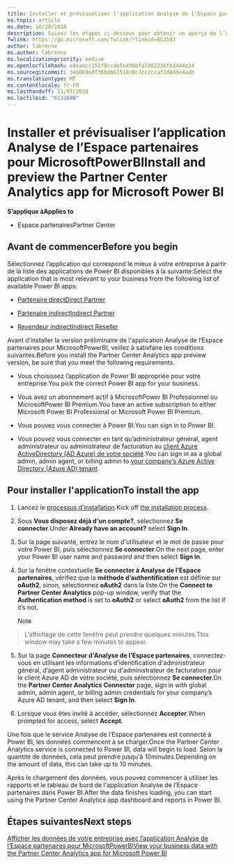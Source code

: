 ```yaml
---
title: Installer et prévisualiser l’application Analyse de l’Espace partenaires pour MicrosoftPowerBI | Espacepartenaires
ms.topic: article
ms.date: 10/29/2018
description: Suivez les étapes ci-dessous pour obtenir un aperçu de l’application Analyse de l’Espace partenaires pour MicrosoftPowerBI (pour les partenaires directs dans le programme Fournisseur de solutions cloud).
fwlink: https://go.microsoft.com/fwlink/?linkid=852583
author: labrenne
ms.author: labrenne
ms.localizationpriority: medium
ms.openlocfilehash: e4eaecc151f8cc4e5e45bbfa7d02236fb1444a24
ms.sourcegitcommit: 3eb069edf36bdb61518c0c7cc2ccaf2d8dde4adb
ms.translationtype: MT
ms.contentlocale: fr-FR
ms.lasthandoff: 11/07/2018
ms.locfileid: "6131698"
---
```

# <a name="install-and-preview-the-partner-center-analytics-app-for-microsoft-power-bi"></a><span data-ttu-id="b8e0c-103">Installer et prévisualiser l’application Analyse de l’Espace partenaires pour MicrosoftPowerBI</span><span class="sxs-lookup"><span data-stu-id="b8e0c-103">Install and preview the Partner Center Analytics app for Microsoft Power BI</span></span>

**<span data-ttu-id="b8e0c-104">S’applique à</span><span class="sxs-lookup"><span data-stu-id="b8e0c-104">Applies to</span></span>**

- <span data-ttu-id="b8e0c-105">Espace partenaires</span><span class="sxs-lookup"><span data-stu-id="b8e0c-105">Partner Center</span></span>

## <a name="before-you-begin"></a><span data-ttu-id="b8e0c-106">Avant de commencer</span><span class="sxs-lookup"><span data-stu-id="b8e0c-106">Before you begin</span></span>

<span data-ttu-id="b8e0c-107">Sélectionnez l’application qui correspond le mieux à votre entreprise à partir de la liste des applications de Power BI disponibles à la suivante:</span><span class="sxs-lookup"><span data-stu-id="b8e0c-107">Select the application that is most relevant to your business from the following list of available Power BI apps:</span></span>
- [<span data-ttu-id="b8e0c-108">Partenaire direct</span><span class="sxs-lookup"><span data-stu-id="b8e0c-108">Direct Partner</span></span>](https://app.powerbi.com/groups/me/getdata/services/direct-providers-partner-analytics)

- [<span data-ttu-id="b8e0c-109">Partenaire indirect</span><span class="sxs-lookup"><span data-stu-id="b8e0c-109">Indirect Partner</span></span>](https://app.powerbi.com/groups/me/getdata/services/indirect-providers-partner-analytics)

- [<span data-ttu-id="b8e0c-110">Revendeur indirect</span><span class="sxs-lookup"><span data-stu-id="b8e0c-110">Indirect Reseller</span></span>](https://app.powerbi.com/groups/me/getdata/services/indirect-seller-partner-analytics)

<span data-ttu-id="b8e0c-111">Avant d’installer la version préliminaire de l'application Analyse de l’Espace partenaires pour MicrosoftPowerBI, veillez à satisfaire les conditions suivantes.</span><span class="sxs-lookup"><span data-stu-id="b8e0c-111">Before you install the Partner Center Analytics app preview version, be sure that you meet the following requirements.</span></span>

- <span data-ttu-id="b8e0c-112">Vous choisissez l’application de Power BI appropriée pour votre entreprise.</span><span class="sxs-lookup"><span data-stu-id="b8e0c-112">You pick the correct Power BI app for your business.</span></span>

- <span data-ttu-id="b8e0c-113">Vous avez un abonnement actif à MicrosoftPower BI Professionnel ou MicrosoftPower BI Premium.</span><span class="sxs-lookup"><span data-stu-id="b8e0c-113">You have an active subscription to either Microsoft Power BI Professional or Microsoft Power BI Premium.</span></span>

- <span data-ttu-id="b8e0c-114">Vous pouvez vous connecter à Power BI.</span><span class="sxs-lookup"><span data-stu-id="b8e0c-114">You can sign in to Power BI.</span></span>

- <span data-ttu-id="b8e0c-115">Vous pouvez vous connecter en tant qu’administrateur général, agent administrateur ou administrateur de facturation au [client Azure ActiveDirectory (AD Azure) de votre société](azure-active-directory-tenants-and-partner-center.md).</span><span class="sxs-lookup"><span data-stu-id="b8e0c-115">You can sign in as a global admin, admin agent, or billing admin to [your company’s Azure Active Directory (Azure AD) tenant](azure-active-directory-tenants-and-partner-center.md).</span></span>

## <a name="to-install-the-app"></a><span data-ttu-id="b8e0c-116">Pour installer l'application</span><span class="sxs-lookup"><span data-stu-id="b8e0c-116">To install the app</span></span>

1. <span data-ttu-id="b8e0c-117">Lancez le [processus d’installation](https://app.powerbi.com/getdata/services/partneranalytics?cpcode=PartnerCenterAnalytics&getDataForceConnect=true&alwaysPromptForContentProviderCreds=true).</span><span class="sxs-lookup"><span data-stu-id="b8e0c-117">Kick off [the installation process](https://app.powerbi.com/getdata/services/partneranalytics?cpcode=PartnerCenterAnalytics&getDataForceConnect=true&alwaysPromptForContentProviderCreds=true).</span></span>

2. <span data-ttu-id="b8e0c-118">Sous **Vous disposez déjà d'un compte?**, sélectionnez **Se connecter**.</span><span class="sxs-lookup"><span data-stu-id="b8e0c-118">Under **Already have an account?** select **Sign In**.</span></span> 

3.  <span data-ttu-id="b8e0c-119">Sur la page suivante, entrez le nom d'utilisateur et le mot de passe pour votre Power BI, puis sélectionnez **Se connecter**.</span><span class="sxs-lookup"><span data-stu-id="b8e0c-119">On the next page, enter your Power BI user name and password and then select **Sign In**.</span></span> 

4.  <span data-ttu-id="b8e0c-120">Sur la fenêtre contextuelle **Se connecter à Analyse de l’Espace partenaires**, vérifiez que la **méthode d’authentification** est définie sur **oAuth2**, sinon, sélectionnez **oAuth2** dans la liste.</span><span class="sxs-lookup"><span data-stu-id="b8e0c-120">On the **Connect to Partner Center Analytics** pop-up window, verify that the **Authentication method** is set to **oAuth2** or select **oAuth2** from the list if it’s not.</span></span> 

    > [!NOTE]  
>  <span data-ttu-id="b8e0c-121">L’affichage de cette fenêtre peut prendre quelques minutes.</span><span class="sxs-lookup"><span data-stu-id="b8e0c-121">This window may take a few minutes to appear.</span></span>

5.  <span data-ttu-id="b8e0c-122">Sur la page **Connecteur d'Analyse de l’Espace partenaires**, connectez-vous en utilisant les informations d’identification d'administrateur général, d’agent administrateur ou d'administrateur de facturation pour le client Azure AD de votre société, puis sélectionnez **Se connecter**.</span><span class="sxs-lookup"><span data-stu-id="b8e0c-122">On the **Partner Center Analytics Connector** page, sign in with global admin, admin agent, or billing admin credentials for your company’s Azure AD tenant, and then select **Sign In**.</span></span>
 
6.  <span data-ttu-id="b8e0c-123">Lorsque vous êtes invité à accéder, sélectionnez **Accepter**.</span><span class="sxs-lookup"><span data-stu-id="b8e0c-123">When prompted for access, select **Accept**.</span></span> 

<span data-ttu-id="b8e0c-124">Une fois que le service Analyse de l’Espace partenaires est connecté à Power BI, les données commencent à se charger.</span><span class="sxs-lookup"><span data-stu-id="b8e0c-124">Once the Partner Center Analytics service is connected to Power BI, data will begin to load.</span></span> <span data-ttu-id="b8e0c-125">Selon la quantité de données, cela peut prendre jusqu'à 10minutes.</span><span class="sxs-lookup"><span data-stu-id="b8e0c-125">Depending on the amount of data, this can take up to 10 minutes.</span></span> 

<span data-ttu-id="b8e0c-126">Après le chargement des données, vous pouvez commencer à utiliser les rapports et le tableau de bord de l'application Analyse de l’Espace partenaires dans Power BI.</span><span class="sxs-lookup"><span data-stu-id="b8e0c-126">After the data finishes loading, you can start using the Partner Center Analytics app dashboard and reports in Power BI.</span></span>

## <a name="next-steps"></a><span data-ttu-id="b8e0c-127">Étapes suivantes</span><span class="sxs-lookup"><span data-stu-id="b8e0c-127">Next steps</span></span>

[<span data-ttu-id="b8e0c-128">Afficher les données de votre entreprise avec l’application Analyse de l’Espace partenaires pour MicrosoftPowerBI</span><span class="sxs-lookup"><span data-stu-id="b8e0c-128">View your business data with the Partner Center Analytics app for Microsoft Power BI</span></span>](power-bi-app-for-direct-partners-use.md)

